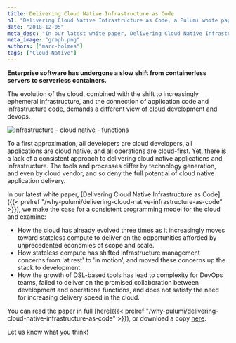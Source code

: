 ```yaml
---
title: Delivering Cloud Native Infrastructure as Code
h1: "Delivering Cloud Native Infrastructure as Code, a Pulumi white paper"
date: "2018-12-05"
meta_desc: "In our latest white paper, Delivering Cloud Native Infrastructure as Code, we make the case for a consistent programming model for the cloud."
meta_image: "graph.png"
authors: ["marc-holmes"]
tags: ["Cloud-Native"]
---
```


**Enterprise software has undergone a slow shift from containerless
servers to serverless containers.**

The evolution of the cloud, combined with the shift to increasingly
ephemeral infrastructure, and the connection of application code and
infrastructure code, demands a different view of cloud development and
devops.

![infrastructure - cloud native - functions](./graph.png)

To a first approximation, all developers are cloud developers, all
applications are cloud native, and all operations are cloud-first. Yet,
there is a lack of a consistent approach to delivering cloud native
applications and infrastructure. The tools and processes differ by
technology generation, and even by cloud vendor, and so deny the full
potential of cloud native application delivery.

In our latest white paper,
[Delivering Cloud Native Infrastructure as Code]({{< prelref "/why-pulumi/delivering-cloud-native-infrastructure-as-code" >}}),
we make the case for a consistent programming model for the cloud and examine:

- How the cloud has already evolved three times as it increasingly
  moves toward stateless compute to deliver on the opportunities
  afforded by unprecedented economies of scope and scale.
- How stateless compute has shifted infrastructure management concerns
  from 'at rest' to 'in motion', and moved these concerns up the stack
  to development.
- How the growth of DSL-based tools has lead to complexity for DevOps
  teams, failed to deliver on the promised collaboration between
  development and operations functions, and does not satisfy the need
  for increasing delivery speed in the cloud.

You can read the paper in full [here]({{< prelref "/why-pulumi/delivering-cloud-native-infrastructure-as-code" >}}),
or download a copy [here](./Pulumi-Delivering-CNI-as-Code.pdf).

Let us know what you think!

